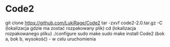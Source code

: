 # Code2
git clone https://github.com/LukiRage/Code2
tar -zxvf code2-2.0.tar.gz -C (lokalizacja gdzie ma zostać rozpakowany plik)
cd (lokalizacja rozpakowanego pliku)
./configure
sudo make
sudo make install
Code2 (bok a, bok b, wysokość) - w celu uruchomienia
